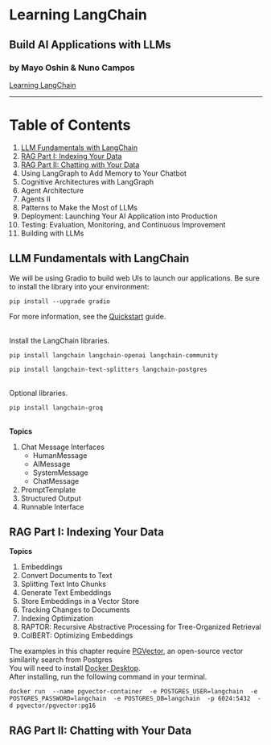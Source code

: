 # Learning LangChain #
## Build AI Applications with LLMs
### by Mayo Oshin & Nuno Campos
[Learning LangChain](https://www.amazon.com/Learning-LangChain-Building-Applications-LangGraph/dp/1098167287)
- - - - 
# Table of Contents
1. [LLM Fundamentals with LangChain](#llm-fundamentals-with-langchain)
2. [RAG Part I: Indexing Your Data](#rag-part-i-indexing-your-data)
3. [RAG Part II: Chatting with Your Data](#rag-part-ii-chatting-with-your-data)
4. Using LangGraph to Add Memory to Your Chatbot
5. Cognitive Architectures with LangGraph
6. Agent Architecture
7. Agents II
8. Patterns to Make the Most of LLMs
9. Deployment: Launching Your AI Application into Production
10. Testing: Evaluation, Monitoring, and Continuous Improvement
11. Building with LLMs


## LLM Fundamentals with LangChain

We will be using Gradio to build web UIs to launch our applications.
Be sure to install the library into your environment:

`pip install --upgrade gradio`

For more information, see the [Quickstart](https://www.gradio.app/guides/quickstart) guide.
<br>
<br>

Install the LangChain libraries.

`pip install langchain langchain-openai langchain-community`

`pip install langchain-text-splitters langchain-postgres`
<br>
<br>

Optional libraries.


`pip install langchain-groq`
<br>
<br>

**Topics**
1. Chat Message Interfaces
   - HumanMessage
   - AIMessage
   - SystemMessage
   - ChatMessage
2. PromptTemplate
3. Structured Output
4. Runnable Interface

 
## RAG Part I: Indexing Your Data

**Topics**
1. Embeddings
2. Convert Documents to Text
3. Splitting Text Into Chunks
4. Generate Text Embeddings
5. Store Embeddings in a Vector Store
6. Tracking Changes to Documents
7. Indexing Optimization
8. RAPTOR: Recursive Abstractive Processing for Tree-Organized Retrieval
9. ColBERT: Optimizing Embeddings

The examples in this chapter require [PGVector](https://github.com/pgvector/pgvector), an open-source vector similarity search from Postgres 
<br> You will need to install [Docker Desktop](https://docs.docker.com/get-started/get-docker/).<br>
After installing, run the following command in your terminal.

`docker run 
    --name pgvector-container 
    -e POSTGRES_USER=langchain 
    -e POSTGRES_PASSWORD=langchain 
    -e POSTGRES_DB=langchain 
    -p 6024:5432 
    -d pgvector/pgvector:pg16`



## RAG Part II: Chatting with Your Data